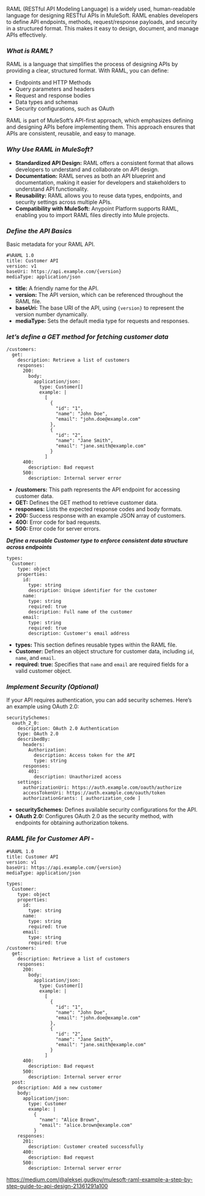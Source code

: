 RAML (RESTful API Modeling Language) is a widely used, human-readable language for designing RESTful APIs in MuleSoft. RAML enables developers to define API endpoints, methods, request/response payloads, and security in a structured format. This makes it easy to design, document, and manage APIs effectively.

### _What is RAML?_

RAML is a language that simplifies the process of designing APIs by providing a clear, structured format. With RAML, you can define:

- Endpoints and HTTP Methods
- Query parameters and headers
- Request and response bodies
- Data types and schemas
- Security configurations, such as OAuth

RAML is part of MuleSoft’s API-first approach, which emphasizes defining and designing APIs before implementing them. This approach ensures that APIs are consistent, reusable, and easy to manage.

### _Why Use RAML in MuleSoft?_

- **Standardized API Design:** RAML offers a consistent format that allows developers to understand and collaborate on API design.
- **Documentation:** RAML serves as both an API blueprint and documentation, making it easier for developers and stakeholders to understand API functionality.
- **Reusability:** RAML allows you to reuse data types, endpoints, and security settings across multiple APIs.
- **Compatibility with MuleSoft:** Anypoint Platform supports RAML, enabling you to import RAML files directly into Mule projects.

### _Define the API Basics_

Basic metadata for your RAML API.

```
#%RAML 1.0
title: Customer API
version: v1
baseUri: https://api.example.com/{version}
mediaType: application/json
```

- **title:** A friendly name for the API.
- **version:** The API version, which can be referenced throughout the RAML file.
- **baseUri:** The base URI of the API, using `{version}` to represent the version number dynamically.
- **mediaType:** Sets the default media type for requests and responses.

### _let’s define a GET method for fetching customer data_

```
/customers:
  get:
    description: Retrieve a list of customers
    responses:
      200:
        body:
          application/json:
            type: Customer[]
            example: |
              [
                {
                  "id": "1",
                  "name": "John Doe",
                  "email": "john.doe@example.com"
                },
                {
                  "id": "2",
                  "name": "Jane Smith",
                  "email": "jane.smith@example.com"
                }
              ]
      400:
        description: Bad request
      500:
        description: Internal server error
```

- **/customers:** This path represents the API endpoint for accessing customer data.
- **GET:** Defines the GET method to retrieve customer data.
- **responses:** Lists the expected response codes and body formats.
- **200:** Success response with an example JSON array of customers.
- **400:** Error code for bad requests.
- **500:** Error code for server errors.

**_Define a reusable Customer type to enforce consistent data structure across endpoints_**

```
types:
  Customer:
    type: object
    properties:
      id:
        type: string
        description: Unique identifier for the customer
      name:
        type: string
        required: true
        description: Full name of the customer
      email:
        type: string
        required: true
        description: Customer's email address
```

- **types:** This section defines reusable types within the RAML file.
- **Customer:** Defines an object structure for customer data, including `id`, `name`, and `email`.
- **required: true:** Specifies that `name` and `email` are required fields for a valid customer object.

### _Implement Security (Optional)_

If your API requires authentication, you can add security schemes. Here’s an example using OAuth 2.0:

```
securitySchemes:
  oauth_2_0:
    description: OAuth 2.0 Authentication
    type: OAuth 2.0
    describedBy:
      headers:
        Authorization:
          description: Access token for the API
          type: string
      responses:
        401:
          description: Unauthorized access
    settings:
      authorizationUri: https://auth.example.com/oauth/authorize
      accessTokenUri: https://auth.example.com/oauth/token
      authorizationGrants: [ authorization_code ]
```

- **securitySchemes:** Defines available security configurations for the API.
- **OAuth 2.0:** Configures OAuth 2.0 as the security method, with endpoints for obtaining authorization tokens.

### _RAML file for Customer API -_

```
#%RAML 1.0
title: Customer API
version: v1
baseUri: https://api.example.com/{version}
mediaType: application/json

types:
  Customer:
    type: object
    properties:
      id:
        type: string
      name:
        type: string
        required: true
      email:
        type: string
        required: true
/customers:
  get:
    description: Retrieve a list of customers
    responses:
      200:
        body:
          application/json:
            type: Customer[]
            example: |
              [
                {
                  "id": "1",
                  "name": "John Doe",
                  "email": "john.doe@example.com"
                },
                {
                  "id": "2",
                  "name": "Jane Smith",
                  "email": "jane.smith@example.com"
                }
              ]
      400:
        description: Bad request
      500:
        description: Internal server error
  post:
    description: Add a new customer
    body:
      application/json:
        type: Customer
        example: |
          {
            "name": "Alice Brown",
            "email": "alice.brown@example.com"
          }
    responses:
      201:
        description: Customer created successfully
      400:
        description: Bad request
      500:
        description: Internal server error
```

https://medium.com/@aleksej.gudkov/mulesoft-raml-example-a-step-by-step-guide-to-api-design-21361291a100
